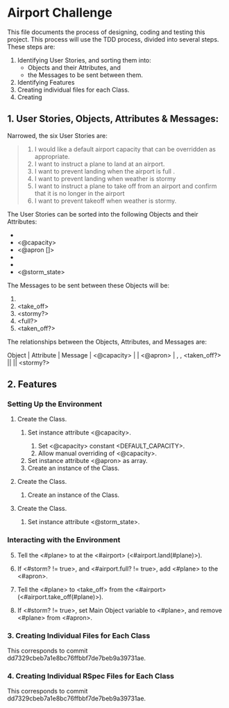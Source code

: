 # Airport Challenge

This file documents the process of designing, coding and testing this project. This process will use the TDD process, divided into several steps. These steps are:

1.  Identifying User Stories, and sorting them into:
    * Objects and their Attributes, and
    * the Messages to be sent between them.
2.  Identifying Features
3.  Creating individual files for each Class.
3. Creating

##  1.  User Stories, Objects, Attributes & Messages:

Narrowed, the six User Stories are:

> 1.  I would like a default airport capacity that can be overridden as appropriate.
> 2.  I want to instruct a plane to land at an airport.
> 3.  I want to prevent landing when the airport is full .
> 4.  I want to prevent landing when weather is stormy
> 5.  I want to instruct a plane to take off from an airport and confirm that it is no longer in the airport
> 6.  I want to prevent takeoff when weather is stormy.

The User Stories can be sorted into the following Objects and their Attributes:

*  <Airport>
  *  <@capacity>
  *  <@apron []>
*  <Plane>
*  <Storm>
  *  <@storm_state>

The Messages to be sent between these Objects will be:

1.  <land>
2.  <take_off>
3.  <stormy?>
4.  <full?>
5.  <taken_off?>

The relationships between the Objects, Attributes, and Messages are:

Object | Attribute | Message
<Airport> | <@capacity> |
| <@apron> | <land>, <takeoff>, <taken_off?>
<Plane> ||
<Storm> || <stormy?>

##  2.  Features

### Setting Up the Environment

1.  Create the <Airport> Class.
    1.  Set <Airport> instance attribute <@capacity>.
        1.  Set <@capacity> constant <DEFAULT_CAPACITY>.
        2.  Allow manual overriding of <@capacity>.
    3.  Set <Airport> instance attribute <@apron> as array.
    4.  Create an instance of the <Airport> Class.

2.  Create the <Plane> Class.
    1.  Create an instance of the <Plane> Class.

3.  Create the <Storm> Class.
    1.  Set <Storm> instance attribute <@storm_state>.

### Interacting with the Environment

5.  Tell the <#plane> to <land> at the <#airport> (<#airport.land(#plane)>).

6.  If <#storm? != true>, and <#airport.full? != true>, add <#plane> to the <#apron>.

7.  Tell the <#plane> to <take_off> from the <#airport> (<#airport.take_off(#plane)>).

8.  If <#storm? != true>, set Main Object variable <plane> to <#plane>, and remove <#plane> from <#apron>.

### 3.  Creating Individual Files for Each Class

This corresponds to commit dd7329cbeb7a1e8bc76ffbbf7de7beb9a39731ae.

### 4.  Creating Individual RSpec Files for Each Class

This corresponds to commit dd7329cbeb7a1e8bc76ffbbf7de7beb9a39731ae.
